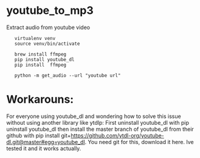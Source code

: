 # youtube_to_mp3
Extract audio from youtube video

       virtualenv venv 
       source venv/bin/activate

       brew install ffmpeg
       pip install youtube_dl 
       pip install  ffmpeg
       
       python -m get_audio --url "youtube url"



# Workarouns:

For everyone using youtube_dl and wondering how to solve this issue without using another library like ytdlp: First uninstall youtube_dl with pip uninstall youtube_dl then install the master branch of youtube_dl from their github with pip install git+https://github.com/ytdl-org/youtube-dl.git@master#egg=youtube_dl. You need git for this, download it here. Ive tested it and it works actually.